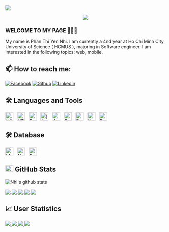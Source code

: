 
<img src="https://user-images.githubusercontent.com/73097560/115834477-dbab4500-a447-11eb-908a-139a6edaec5c.gif">

<p align="center" color="#36BCF7FF"><img src="https://readme-typing-svg.herokuapp.com?lines=I'm+a+Web+Developer;"></p>

### WELCOME TO MY PAGE 👋👋👋
My name is Phan Thi Yen Nhi. I am currently a 4nd year at Ho Chi Minh City University of Science ( HCMUS ), majoring in Software engineer. I am interested in the following topics: web, mobile.<br>
## 📫 How to reach me: 
[![Facebook](https://img.shields.io/badge/Facebook-1877F2?style=for-the-badge&logo=facebook&logoColor=white)](https://www.facebook.com/profile.php?id=100008705461731)
[![Github](https://img.shields.io/badge/GitHub-100000?style=for-the-badge&logo=github&logoColor=white)](https://github.com/nhipty27/)
[![Linkedin](https://img.shields.io/badge/LinkedIn-0077B5?style=for-the-badge&logo=linkedin&logoColor=white)](https://www.linkedin.com/in/phan-th%E1%BB%8B-y%E1%BA%BFn-nhi-835694246/)



## 🛠 Languages and Tools

<span><img src="https://img.shields.io/badge/.NET-282C34?logo=.net&logoColor=512BD4" title=".NET" height="25"/></span> &nbsp;
<span><img src="https://img.shields.io/badge/HTML5-282C34?logo=html5&logoColor=E34F26" title="HTML5" height="25"/></span> &nbsp;
<span><img src="https://img.shields.io/badge/Bootstrap-282C34?logo=bootstrap&logoColor=7952B3" title="Bootstrap" height="25"/></span> &nbsp;
<span><img src="https://img.shields.io/badge/jQuery-282C34?logo=jquery&logoColor=0769AD" title="jQuery" height="25"/></span> &nbsp;
<span><img src="https://img.shields.io/badge/JavaScript-282C34?logo=javascript&logoColor=F7DF1E" title="JavaScript" height="25"/></span> &nbsp;
<span><img src="https://img.shields.io/badge/ReactJS-282C34?logo=react&logoColor=61DAFB" title="ReactJS" height="25"/></span> &nbsp;
<span><img src="https://img.shields.io/badge/Redux-282C34?logo=redux&logoColor=764ABC" title="Redux" height="25"/></span> &nbsp;
<span><img src="https://img.shields.io/badge/Node.js-282C34?logo=node.js&logoColor=00F200" title="Node.js" height="25"/></span> &nbsp;
<span><img src="https://img.shields.io/badge/Express-282C34?logo=express&logoColor=FFFFFF" title="Express.js" height="25"/></span> &nbsp;

## 🛠 Database
<span><img src="https://img.shields.io/badge/MongoDB-282C34?logo=mongodb&logoColor=47A248" title="MongoDB" height="25"/></span> &nbsp;
<span><img src="https://img.shields.io/badge/MSSQL-282C34?logo=microsoft-sql-server&logoColor=CC2927" title="MSSQL" height="25"/></span> &nbsp;
<span><img src="https://img.shields.io/badge/Redis-282C34?logo=redis&logoColor=DC382D" title="Redis" height="25"/></span> &nbsp;

## <img src="https://media.giphy.com/media/cj87CxfRtrUifF3Ryk/giphy.gif" width="25px" height="20px"> GitHub Stats
![Nhi's github stats](https://github-readme-stats-git-masterrstaa-rickstaa.vercel.app/api?username=nhipty27&show_icons=true&theme=tokyonight&hide=contribs,prs,issues)

<a href="https://github.com/nhipty27/darklight/">
  <!-- Change the `github-readme-stats.anuraghazra1.vercel.app` to `github-readme-stats.vercel.app`  -->
  <img align="center" src="https://github-readme-stats.anuraghazra1.vercel.app/api/pin/?username=nhipty27&repo=darklight&theme=radical" />
</a>

<a href="https://github.com/nhipty27/darklight-server/">
  <!-- Change the `github-readme-stats.anuraghazra1.vercel.app` to `github-readme-stats.vercel.app`  -->
  <img align="center" src="https://github-readme-stats.anuraghazra1.vercel.app/api/pin/?username=nhipty27&repo=darklight-server&theme=gruvbox" />
</a>    
<a href="https://github.com/nhipty27/admin_dashboard/">
  <!-- Change the `github-readme-stats.anuraghazra1.vercel.app` to `github-readme-stats.vercel.app`  -->
  <img align="center" src="https://github-readme-stats.anuraghazra1.vercel.app/api/pin/?username=nhipty27&repo=admin_dashboard&theme=dark" />
</a>

<a href="https://github.com/nhipty27/gymfit/">
  <!-- Change the `github-readme-stats.anuraghazra1.vercel.app` to `github-readme-stats.vercel.app`  -->
  <img align="center" src="https://github-readme-stats.anuraghazra1.vercel.app/api/pin/?username=nhipty27&repo=gymfit&theme=onedark" />
</a>    
<a href="https://github.com/nhipty27/File-management-OS-HCMUS-/">
  <!-- Change the `github-readme-stats.anuraghazra1.vercel.app` to `github-readme-stats.vercel.app`  -->
  <img align="center" src="https://github-readme-stats.anuraghazra1.vercel.app/api/pin/?username=nhipty27&repo=File-management-OS-HCMUS-&theme=cobalt" />
</a>

## 📈 User Statistics
<a href="https://github-profile-summary-cards.vercel.app/api/cards/repos-per-language?username=nhipty27">
  <img src="https://github-profile-summary-cards.vercel.app/api/cards/repos-per-language?username=nhipty27&theme=dracula"/>
</a>
<a href="https://github-profile-summary-cards.vercel.app/api/cards/most-commit-language?username=nhipty27&">
  <img src="https://github-profile-summary-cards.vercel.app/api/cards/most-commit-language?username=nhipty27&theme=dracula"/>
</a>
<a href="https://github-profile-summary-cards.vercel.app/api/cards/stats?username=nhipty27">
  <img src="https://github-profile-summary-cards.vercel.app/api/cards/stats?username=nhipty27&theme=dracula"/>
</a>
<a href="https://github-profile-summary-cards.vercel.app/api/cards/productive-time?username=nhipty27">
  <img src="https://github-profile-summary-cards.vercel.app/api/cards/productive-time?username=nhipty27&theme=dracula"/>
</a>
